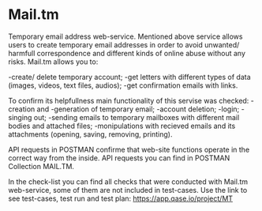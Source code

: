 # Mail.tm
Temporary email address web-service.
Mentioned above service allows users to create temporary email addresses in order to avoid unwanted/ harmfull correspondence and different kinds of online abuse without any risks.
Mail.tm allows you to:

 -create/ delete temporary account; 
 -get letters with different types of data (images, videos, text files, audios);
 -get confirmation emails with links.
 

To confirm its helpfullness main functionality of this servise was checked: 
-creation and 
-generation of temporary email;
-account deletion; 
-login;
-singing out;
-sending emails to temporary mailboxes with different mail bodies and attached files;
-monipulations with recieved emails and its attachments (opening, saving, removing, printing).  

API requests in POSTMAN confirme that web-site functions operate in the correct way from the inside. API requests you can find in POSTMAN Collection MAIL.TM. 

In the check-list you can find all checks that were conducted with Mail.tm web-service, some of them are not included in test-cases. Use the link to see test-cases, test run and test plan:
https://app.qase.io/project/MT 
